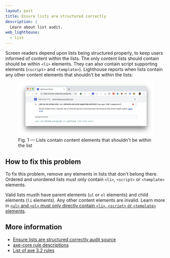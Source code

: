 ```yaml
---
layout: post
title: Ensure lists are structured correctly
description: |
  Learn about list audit.
web_lighthouse:
  - list
---
```


Screen readers depend upon lists being structured properly,
to keep users informed of content within the lists.
The only content lists should contain should be within `<li>` elements.
They can also contain script supporting elements (`<script>` and `<template>`).
Lighthouse reports when lists contain any other content elements that shouldn't be within the lists:

<figure class="w-figure">
  <img class="w-screenshot w-screenshot--filled" src="list.png" alt="Lighthouse audit showing lists contain content elements that shouldn't be within the list
  <figcaption class="w-figcaption">
    Fig. 1 — Lists contain content elements that shouldn't be within the list
  </figcaption>
</figure>

## How to fix this problem

To fix this problem,
remove any elements in lists that don't belong there.
Ordered and unordered lists must only contain `<li>`, `<script>` or `<template>` elements.

Valid lists musth have parent elements (`ul` or `ol` elements) and child elements (`li` elements).
Any other content elements are invalid.
Learn more in
[`<ul>` and `<ol>` must only directly contain `<li>`, `<script>` or `<template>` elements](https://dequeuniversity.com/rules/axe/3.2/list).

<!--
## How this audit impacts overall Lighthouse score

Todo. I have no idea how accessibility scoring is working!
-->
## More information

- [Ensure lists are structured correctly audit source](https://github.com/GoogleChrome/lighthouse/blob/master/lighthouse-core/audits/accessibility/list.js)
- [axe-core rule descriptions](https://github.com/dequelabs/axe-core/blob/develop/doc/rule-descriptions.md)
- [List of axe 3.2 rules](https://dequeuniversity.com/rules/axe/3.2)